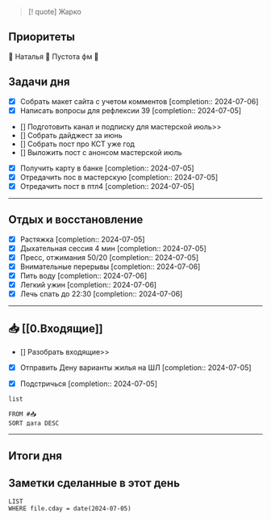 > [! quote] Жарко
> 

## Приоритеты
🔴 Наталья
🔴 Пустота фм
🔴

## Задачи дня
- [x] Собрать макет сайта с учетом комментов  [completion:: 2024-07-06]
- [x] Написать вопросы для рефлексии 39  [completion:: 2024-07-05]
- [] Подготовить канал и подписку для мастерской июль>>
- [] Собрать дайджест за июнь
- [] Собрать пост про КСТ уже год
- [] Выложить пост с анонсом мастерской июль
- [x] Получить карту в банке  [completion:: 2024-07-05]
- [x] Отредачить пос в мастерскую  [completion:: 2024-07-05]
- [x] Отредачить пост в птл4  [completion:: 2024-07-05]

---
## Отдых и восстановление
- [x] Растяжка  [completion:: 2024-07-05]
- [x] Дыхательная сессия 4 мин  [completion:: 2024-07-05]
- [x] Пресс, отжимания 50/20  [completion:: 2024-07-05]
- [x] Внимательные перерывы  [completion:: 2024-07-06]
- [x] Пить воду  [completion:: 2024-07-06]
- [x] Легкий ужин  [completion:: 2024-07-06]
- [x] Лечь спать до 22:30  [completion:: 2024-07-06]

---
## 📥 [[0.Входящие]]
- [] Разобрать входящие>>
- [x] Отправить Дену варианты жилья на ШЛ  [completion:: 2024-07-05]
- [x] Подстричься  [completion:: 2024-07-05]



```dataview
list
	
FROM #📥
SORT дата DESC
```


---
## Итоги дня





## Заметки сделанные в этот день
```dataview
LIST
WHERE file.cday = date(2024-07-05)
```

